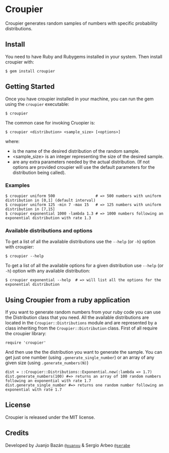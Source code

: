 # Croupier

Croupier generates random samples of numbers with specific probability distributions.

## Install

You need to have Ruby and Rubygems installed in your system. Then install croupier with:

    $ gem install croupier
  
## Getting Started

Once you have croupier installed in your machine, you can run the gem using the `croupier` executable:

    $ croupier

The common case for invoking Cruopier is:

    $ croupier <distribution> <sample_size> [<options>]

where:

* <distribution> is the name of the desired distribution of the random sample.
* <sample_size> is an integer representing the size of the desired sample.
* <options> are any extra parameters needed by the actual distribution. (If not options are provided croupier will use the default parameters for the distribution being called).

### Examples

    $ croupier uniform 500                  # => 500 numbers with uniform distribution in [0,1] (default interval)
    $ croupier uniform 125 -min 7 -max 15   # => 125 numbers with uniform distribution in [7,15]
    $ croupier exponential 1000 -lambda 1.3 # => 1000 numbers following an exponential distribution with rate 1.3

### Available distributions and options

To get a list of all the available distributions use the ```--help``` (or ```-h```) option with croupier:
    
    $ croupier --help

To get a list of all the available options for a given distribution use ```--help``` (or ```-h```) option with any available distribution:

    $ croupier exponential --help  # => will list all the options for the exponential distribution

## Using Croupier from a ruby application

If you want to generate random numbers from your ruby code you can use the Distribution class that you need.
All the available distributions are located in the ```Croupier::Distributions``` module and are represented by a class inheriting from the ```Croupier::Distribution``` class.
First of all require the croupier library:

    require 'croupier'

And then use the the distribution you want to generate the sample. You can get just one number (using ```.generate_single_number```) or an array of any given size (using ```.generate_numbers(N)```)

    dist = ::Croupier::Distributions::Exponential.new(:lambda => 1.7)
    dist.generate_numbers(100) #=> returns an array of 100 random numbers following an exponential with rate 1.7
    dist.generate_single_number #=> returns one random number following an exponential with rate 1.7

## License

Croupier is released under the MIT license.

## Credits

Developed by Juanjo Bazán [`@xuanxu`](http://twitter.com/xuanxu) & Sergio Arbeo [`@serabe`](http://twitter.com/serabe)